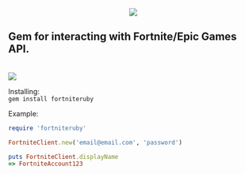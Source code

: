 <center><img src="https://i.imgur.com/q6gLoaU.png"></center>
<h2> Gem for interacting with Fortnite/Epic Games API.</h2><br>
<a href="https://rubygems.org/gems/fortniteruby><img src="https://img.shields.io/gem/dt/fortniteruby"></img><img src="https://img.shields.io/gem/v/fortniteruby"></img></a>

Installing:<br>
```gem install fortniteruby```

Example:
```ruby
require 'fortniteruby'

FortniteClient.new('email@email.com', 'password')

puts FortniteClient.displayName
=> FortniteAccount123
```
